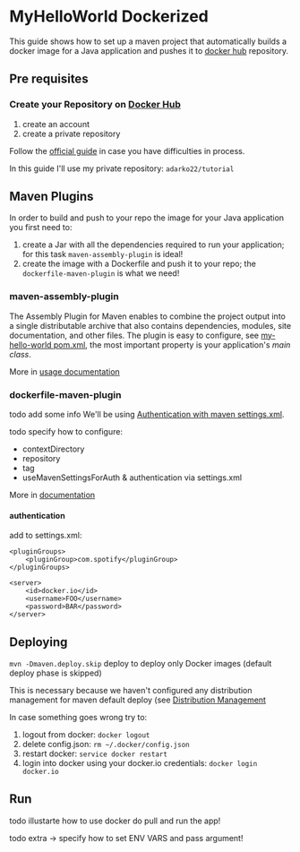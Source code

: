 # MyHelloWorld Dockerized

This guide shows how to set up a maven project that automatically builds a docker image 
for a Java application and pushes it to [docker hub](https://hub.docker.com/) repository.

## Pre requisites
### Create your Repository on [Docker Hub](https://hub.docker.com/repository/docker)
1) create an account
2) create a private repository

Follow the [official guide](https://docs.docker.com/docker-hub/) in case you have difficulties in process.
 
In this guide I'll use my private repository: `adarko22/tutorial`

## Maven Plugins

In order to build and push to your repo the image for your Java application you first need to:
1) create a Jar with all the dependencies required to run your application; 
for this task `maven-assembly-plugin` is ideal!
2) create the image with a Dockerfile and push it to your repo;
the `dockerfile-maven-plugin` is what we need!

### maven-assembly-plugin

The Assembly Plugin for Maven enables to combine the project output into a single distributable archive 
that also contains dependencies, modules, site documentation, and other files. 
The plugin is easy to configure, see [my-hello-world pom.xml](my-hello-world/pom.xml),
the most important property is your application's _main class_.

More in [usage documentation](https://maven.apache.org/plugins/maven-assembly-plugin/usage.html)

### dockerfile-maven-plugin

todo add some info
We'll be using [Authentication with maven settings.xml](https://github.com/spotify/dockerfile-maven/blob/master/docs/authentication.md#authenticating-with-maven-settingsxml).

todo specify how to configure:
- contextDirectory
- repository
- tag
- useMavenSettingsForAuth & authentication via settings.xml

More in [documentation](https://github.com/spotify/dockerfile-maven)

#### authentication

add to settings.xml:
```        
<pluginGroups>
    <pluginGroup>com.spotify</pluginGroup>
</pluginGroups>

<server>
    <id>docker.io</id>
    <username>FOO</username>
    <password>BAR</password>
</server>
```

## Deploying

`mvn -Dmaven.deploy.skip` deploy to deploy only Docker images (default deploy phase is skipped) 

This is necessary because we haven't configured any distribution management 
for maven default deploy (see [Distribution Management](https://maven.apache.org/pom.html#Distribution_Management)

In case something goes wrong try to:
1) logout from docker: `docker logout`
2) delete config.json: `rm ~/.docker/config.json`
3) restart docker: `service docker restart`
4) login into docker using your docker.io credentials: `docker login docker.io`

## Run

todo illustarte how to use docker do pull and run the app!

todo extra -> specify how to set ENV VARS and pass argument!